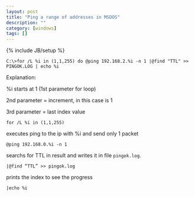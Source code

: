 ```yaml
---
layout: post
title: "Ping a range of addresses in MSDOS"
description: ""
category: [windows]
tags: []
---
```

{% include JB/setup %}

    C:\>for /L %i in (1,1,255) do @ping 192.168.2.%i -n 1 |@find "TTL" >> PINGOK.LOG | echo %i

Explanation:

%i starts at 1 (1st parameter for loop)

2nd parameter = increment, in this case is 1

3rd parameter = last index value

    for /L %i in (1,1,255)


executes ping to the ip with %i and send only 1 packet

    @ping 192.168.0.%i -n 1

searchs for TTL in result and writes it in file `pingok.log`.

    |@find “TTL” >> pingok.log

prints the index to see the progress

    |echo %i


